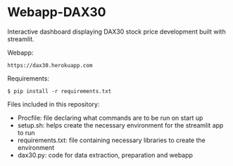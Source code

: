 # Webapp-DAX30

Interactive dashboard displaying DAX30 stock price development built with streamlit.

Webapp:
```
https://dax30.herokuapp.com
```

Requirements:
```
$ pip install -r requirements.txt
```

Files included in this repository:
- Procfile: file declaring what commands are to be run on start up
- setup.sh: helps create the necessary environment for the streamlit app to run
- requirements.txt: file containing necessary libraries to create the environment
- dax30.py: code for data extraction, preparation and webapp
